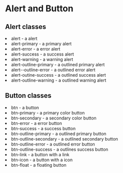 # Alert and Button
<h2>Alert classes</h2>
<li>alert - a alert</li>
<li>alert-primary - a primary alert</li>
<li>alert-error - a error alert</li>
<li>alert-success - a success alert</li>
<li>alert-warning - a warning alert</li>
<li>alert-outline-primary - a outlined primary alert</li>
<li>alert--outline-error - a outlined error alert</li>
<li>alert-outine-success - a outlined success alert</li>
<li>alert-outline-warning - a outlined warning alert</li>

<h2>Button classes</h2>
<li>btn - a button</li>
<li>btn-primary - a primary color button</li>
<li>btn-secondary - a secondary color button</li>
<li>btn-error - a error button</li>
<li>btn-success - a success button</li>
<li>btn-outline-primary - a outlined primary button</li>
<li>btn-outline-secondary - a outlined secondary button</li>
<li>btn-outline-error - a outlined error button</li>
<li>btn-outline-success - a outlines success button</li>
<li>btn-link - a button with a link</li>
<li>btn-icon - a button with a icon</li>
<li>btn-float - a floating button</li>
